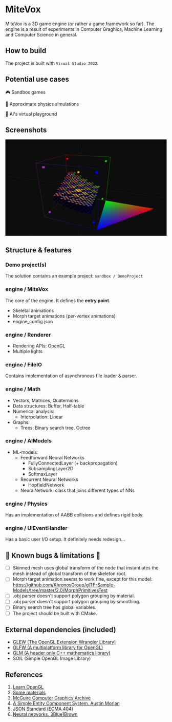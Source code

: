 
# MiteVox

MiteVox is a 3D game engine (or rather a game framework so far). 
The engine is a result of experiments in Computer Graghics, Machine Learning and Computer Science in general.

## How to build
The project is built with ``Visual Studio 2022``.

## Potential use cases
:video_game: Sandbox games

:rocket: Approximate physics simulations

:robot: AI's virtual playground

## Screenshots
![](docs/mitevox_demo.png)

## Structure & features

### Demo project(s)
The solution contains an example project: `sandbox / DemoProject`

### engine / MiteVox
The core of the engine. It defines the **entry point**.
- Skeletal animations
- Morph target animations (per-vertex animations)
- engine_config.json

### engine / Renderer
- Rendering APIs: OpenGL
- Multiple lights

### engine / FileIO
Contains implementation of asynchronous file loader & parser.

### engine / Math
- Vectors, Matrices, Quaternions
- Data structures: Buffer, Half-table
- Numerical analysis:
  - Interpolation: Linear
- Graphs:
  - Trees: Binary search tree, Octree

### engine / AIModels
- ML-models:
  - Feedforward Neural Networks
    - FullyConnectedLayer (+ backpropagation)
    - SubsamplingLayer2D
    - SoftmaxLayer
  - Recurrent Neural Networks
    - HopfieldNetwork
  - NeuralNetwork: class that joins different types of NNs

### engine / Physics
Has an implementation of AABB collisions and defines rigid body.

### engine / UIEventHandler
Has a basic user I/O setup. It definitely needs redesign...

## :bug: Known bugs & limitations :bug:
- [ ] Skinned mesh uses global transform of the node that instantiates the mesh instead of global transform of the skeleton root.
- [ ] Morph target animation seems to work fine, except for this model: https://github.com/KhronosGroup/glTF-Sample-Models/tree/master/2.0/MorphPrimitivesTest
- [ ] .obj parser doesn't support polygon grouping by material.
- [ ] .obj parser doesn't support polygon grouping by smoothing.
- [ ] Binary search tree has global variables.
- [ ] The project should be built with CMake.

## External dependencies (included)
- [GLEW (The OpenGL Extension Wrangler Library)](https://github.com/nigels-com/glew)
- [GLFW (A multiplatform library for OpenGL)](https://github.com/glfw/glfw)
- [GLM (A header only C++ mathematics library)](https://github.com/g-truc/glm)
- SOIL (Simple OpenGL Image Library)

## References
1. [Learn OpenGL](https://learnopengl.com)
2. [Some materials](http://www.it.hiof.no/~borres/j3d/explain/light/p-materials.html)
3. [McGuire Computer Graphics Archive](https://casual-effects.com/g3d/data10/index.html)
4. [A Simple Entity Component System. Austin Morlan](https://austinmorlan.com/posts/entity_component_system)
5. [JSON Standard (ECMA 404)](https://www.ecma-international.org/publications-and-standards/standards/ecma-404/)
6. [Neural networks. 3Blue1Brown](https://www.youtube.com/watch?v=aircAruvnKk&list=PLZHQObOWTQDNU6R1_67000Dx_ZCJB-3pi)

